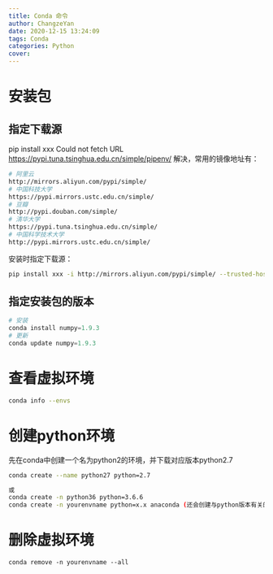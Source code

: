 ```yaml
---
title: Conda 命令
author: ChangzeYan
date: 2020-12-15 13:24:09
tags: Conda
categories: Python
cover:
---
```


# 安装包
## 指定下载源
pip install xxx Could not fetch URL https://pypi.tuna.tsinghua.edu.cn/simple/pipenv/
解决，常用的镜像地址有：
```bash
# 阿里云
http://mirrors.aliyun.com/pypi/simple/
# 中国科技大学
https://pypi.mirrors.ustc.edu.cn/simple/
# 豆瓣
http://pypi.douban.com/simple/
# 清华大学
https://pypi.tuna.tsinghua.edu.cn/simple/
# 中国科学技术大学
http://pypi.mirrors.ustc.edu.cn/simple/
```

安装时指定下载源：
```bash
pip install xxx -i http://mirrors.aliyun.com/pypi/simple/ --trusted-host mirrors.aliyun.com
```

## 指定安装包的版本

```py
# 安装
conda install numpy=1.9.3
# 更新
conda update numpy=1.9.3
```

# 查看虚拟环境
```bash
conda info --envs
```



# 创建python环境
先在conda中创建一个名为python2的环境，并下载对应版本python2.7
```bash
conda create --name python27 python=2.7

或
conda create -n python36 python=3.6.6
conda create -n yourenvname python=x.x anaconda (还会创建与python版本有关的anaconda打包库)
```

# 删除虚拟环境

```
conda remove -n yourenvname --all
```